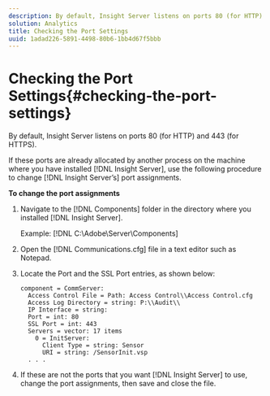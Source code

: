 ```yaml
---
description: By default, Insight Server listens on ports 80 (for HTTP) and 443 (for HTTPS).
solution: Analytics
title: Checking the Port Settings
uuid: 1adad226-5891-4498-80b6-1bb4d67f5bbb
---
```


# Checking the Port Settings{#checking-the-port-settings}

By default, Insight Server listens on ports 80 (for HTTP) and 443 (for HTTPS).

 If these ports are already allocated by another process on the machine where you have installed [!DNL Insight Server], use the following procedure to change [!DNL Insight Server’s] port assignments.

**To change the port assignments** 

1. Navigate to the [!DNL Components] folder in the directory where you installed [!DNL Insight Server].

   Example: [!DNL C:\Adobe\Server\Components]

1. Open the [!DNL Communications.cfg] file in a text editor such as Notepad.
1. Locate the Port and the SSL Port entries, as shown below:

   ```
   component = CommServer: 
     Access Control File = Path: Access Control\\Access Control.cfg
     Access Log Directory = string: P:\\Audit\\
     IP Interface = string: 
     Port = int: 80
     SSL Port = int: 443
     Servers = vector: 17 items
       0 = InitServer: 
         Client Type = string: Sensor
         URI = string: /SensorInit.vsp
     . . .
   ```

1. If these are not the ports that you want [!DNL Insight Server] to use, change the port assignments, then save and close the file.
